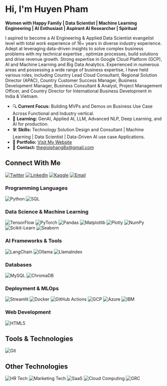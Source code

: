 # Hi, I'm Huyen Pham

**Women with Happy Family | Data Scientist | Machine Learning Engineering | AI Enthusiast | Aspirant AI Researcher |  Spiritual**

I aspired to become a AI Engineering & Applied Data Scientist evangelist level with total work experience of 16+ years in diverse industry experience. Adept at leveraging data-driven insights  to solve complex business problems with my technical expertise , optimize processes, build solutions and drive revenue growth. Strong expertise in Google Cloud Platform (GCP),  AI and Machine Learning and Big Data Analytics. Experienced in numerous areas and possessing a wide range of business expertise, I have held various roles, including Country Lead Cloud Consultant, Regional Solution Director (APAC), Country Customer Success Manager, Business Development Manager, Business Consultant & Analyst, Project Management Officer, and Country Director for International Business Development in India & Vietnam.

- 🔍 **Current Focus:** Building MVPs and Demos on Business Use Case Across Functional and Industry vertical.
- 🌱 **Learning:** GenAI, Applied AI, LLM, Advanced NLP, Deep Learning, and AI for production.
- 🛠️ **Skills:** Technology Solution Design and Consultant | Machine Learning | Data Scientist | Data-Driven AI use case Applications.
- 🚀 **Portfolio:** [Visit My Website](https://phamhuyen286.github.io/AI-Possible.github.io/)
- 📧 **Contact:** thegioiphang8x@gmail.com

## Connect With Me

[![Twitter](https://img.shields.io/badge/Twitter-1DA1F2?style=for-the-badge&logo=twitter&logoColor=white)](https://x.com/Phamhuyen286)
[![LinkedIn](https://img.shields.io/badge/LinkedIn-0077B5?style=for-the-badge&logo=linkedin&logoColor=white)]([https://linkedin.com/in/yourprofile](https://www.linkedin.com/in/huyen-pham-35884729/))
[![Kaggle](https://img.shields.io/badge/Kaggle-20BEFF?style=for-the-badge&logo=kaggle&logoColor=white)](https://www.kaggle.com/phamhuyen286)
[![Email](https://img.shields.io/badge/Email-D14836?style=for-the-badge&logo=gmail&logoColor=white)](mailto:thegioiphang8x@gmail.com)


### Programming Languages
![Python](https://img.shields.io/badge/Python-3776AB?style=for-the-badge&logo=python&logoColor=white)
![SQL](https://img.shields.io/badge/SQL-4479A1?style=for-the-badge&logo=sqlite&logoColor=white)

### Data Science & Machine Learning
![TensorFlow](https://img.shields.io/badge/TensorFlow-FF6F00?style=for-the-badge&logo=tensorflow&logoColor=white)
![PyTorch](https://img.shields.io/badge/PyTorch-EE4C2C?style=for-the-badge&logo=pytorch&logoColor=white)
![Pandas](https://img.shields.io/badge/Pandas-150458?style=for-the-badge&logo=pandas&logoColor=white)
![Matplotlib](https://img.shields.io/badge/Matplotlib-11557C?style=for-the-badge&logo=matplotlib&logoColor=white)
![Plotly](https://img.shields.io/badge/Plotly-3F4F75?style=for-the-badge&logo=plotly&logoColor=white)
![NumPy](https://img.shields.io/badge/NumPy-013243?style=for-the-badge&logo=numpy&logoColor=white)
![Scikit-Learn](https://img.shields.io/badge/Scikit_Learn-F7931E?style=for-the-badge&logo=scikit-learn&logoColor=white)
![Seaborn](https://img.shields.io/badge/Seaborn-3776AB?style=for-the-badge&logo=seaborn&logoColor=white)


### AI Frameworks & Tools
![LangChain](https://img.shields.io/badge/LangChain-F7C948?style=for-the-badge&logo=langchain&logoColor=black)
![Ollama](https://img.shields.io/badge/Ollama-FF6F61?style=for-the-badge&logo=ollama&logoColor=white)
![LlamaIndex](https://img.shields.io/badge/LlamaIndex-6A5ACD?style=for-the-badge&logo=llamaindex&logoColor=white)

### Databases
![MySQL](https://img.shields.io/badge/MySQL-4479A1?style=for-the-badge&logo=mysql&logoColor=white)
![ChromaDB](https://img.shields.io/badge/ChromaDB-6A1B9A?style=for-the-badge&logo=chromadb&logoColor=white)


### Deployment & MLOps
![Streamlit](https://img.shields.io/badge/Streamlit-FF4B4B?style=for-the-badge&logo=streamlit&logoColor=white)
![Docker](https://img.shields.io/badge/Docker-2496ED?style=for-the-badge&logo=docker&logoColor=white)
![GitHub Actions](https://img.shields.io/badge/GitHub_Actions-2088FF?style=for-the-badge&logo=github-actions&logoColor=white)
![GCP](https://img.shields.io/badge/GCP-4285F4?style=for-the-badge&logo=google-cloud&logoColor=white)
![Azure](https://img.shields.io/badge/Azure-0078D4?style=for-the-badge&logo=microsoft-azure&logoColor=white)
![IBM](https://img.shields.io/badge/IBM-052FAD?style=for-the-badge&logo=ibm&logoColor=white)


### Web Development
![HTML5](https://img.shields.io/badge/HTML5-E34F26?style=for-the-badge&logo=html5&logoColor=white)

## Tools & Technologies
![Git](https://img.shields.io/badge/Git-F05032?style=for-the-badge&logo=git&logoColor=white)

## Other Technologies

![HR Tech](https://img.shields.io/badge/HR_Tech-FF5733?style=for-the-badge&logo=hrtech&logoColor=white)
![Marketing Tech](https://img.shields.io/badge/Marketing_Tech-00C4B4?style=for-the-badge&logo=marketingtech&logoColor=white)
![SaaS](https://img.shields.io/badge/SaaS-4285F4?style=for-the-badge&logo=saas&logoColor=white)
![Cloud Computing](https://img.shields.io/badge/Cloud_Computing-1E90FF?style=for-the-badge&logo=cloud&logoColor=white)
![GRC](https://img.shields.io/badge/GRC-2E8B57?style=for-the-badge&logo=grc&logoColor=white)
